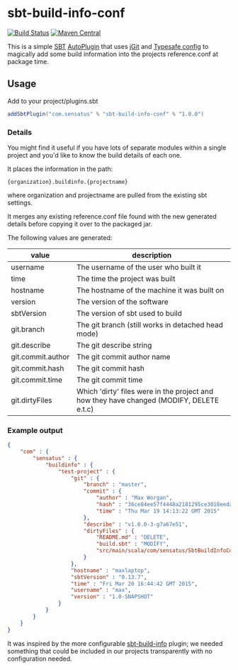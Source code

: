 # sbt-build-info-conf 

[![Build Status](https://travis-ci.org/Sensatus/sbt-build-info-conf.svg?branch=master)](https://travis-ci.org/Sensatus/sbt-build-info-conf) [![Maven Central](https://maven-badges.herokuapp.com/maven-central/com.sensatus/sbt-build-info-conf/badge.svg)](https://maven-badges.herokuapp.com/maven-central/com.sensatus/sbt-build-info-conf)

This is a simple [SBT](http://www.scala-sbt.org) [AutoPlugin](http://www.scala-sbt.org/0.13/docs/Plugins.html)
that uses [jGit](https://eclipse.org/jgit/) and [Typesafe config](https://github.com/typesafehub/config)
to magically add some build information into the projects reference.conf at package time.

## Usage

Add to your project/plugins.sbt

```scala
addSbtPlugin("com.sensatus" % "sbt-build-info-conf" % "1.0.0")
```
### Details

You might find it useful if you have lots of separate modules within a single project and you'd 
like to know the build details of each one.
 
It places the information in the path:

```
{organization}.buildinfo.{projectname}
```

where organization and projectname are pulled from the existing sbt settings.

It merges any existing reference.conf file found with the new generated details before copying it
over to the packaged jar.


The following values are generated:

 value            |description
------------------|----------------------------------------
username          | The username of the user who built it
time              | The time the project was built
hostname          | The hostname of the machine it was built on
version           | The version of the software
sbtVersion        | The version of sbt used to build
git.branch        | The git branch (still works in detached head mode)
git.describe      | The git describe string
git.commit.author | The git commit author name
git.commit.hash   | The git commit hash
git.commit.time   | The git commit time
git.dirtyFiles    | Which 'dirty' files were in the project and how they have changed (MODIFY, DELETE e.t.c)

### Example output

```json
{
    "com" : {
        "sensatus" : {
            "buildinfo" : {
                "test-project" : {
                    "git" : {
                        "branch" : "master",
                        "commit" : {
                            "author" : "Max Worgan",
                            "hash" : "36ce84ee57f4448a2181295ce3018eeda19549f7",
                            "time" : "Thu Mar 19 14:13:22 GMT 2015"
                        }, 
                        "describe" : "v1.0.0-3-g7a67e51",
                        "dirtyFiles" : {
                            "README.md" : "DELETE",
                            "build.sbt" : "MODIFY",
                            "src/main/scala/com/sensatus/SbtBuildInfoConf.scala" : "MODIFY",
                        }
                    },
                    "hostname" : "maxlaptop",
                    "sbtVersion" : "0.13.7",
                    "time" : "Fri Mar 20 16:44:42 GMT 2015",
                    "username" : "max",
                    "version" : "1.0-SNAPSHOT"
                }
            }
        }
    }
}
```

It was inspired by the more configurable [sbt-build-info](https://github.com/sbt/sbt-buildinfo)
plugin; we needed something that could be included in our projects transparently with no
configuration needed.

